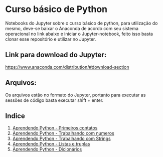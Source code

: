 # Curso básico de Python
Notebooks do Jupyter sobre o curso básico de python, para utilização do mesmo, deve-se baixar o Anaconda de acordo com seu sistema operacional no link abaixo e iniciar o Jupyter-notebook, feito isso basta clonar esse repositório e utilizar no Jupyter.

## Link para download do Jupyter:
https://www.anaconda.com/distribution/#download-section

## Arquivos:
Os arquivos estão no formato do Jupyter, portanto para executar as sessões de código basta executar shift + enter.

## Indice
1. [Aprendendo Python - Primeiros contatos](https://github.com/AnselmoBorges/curso_python/blob/master/01%20-%20Aprendendo%20Python%20-%20Primeiros%20contatos.ipynb)
2. [Aprendendo Python - Trabalhando com numeros](https://github.com/AnselmoBorges/curso_python/blob/master/02%20-%20Aprendendo%20Python%20-%20Trabalhando%20com%20numeros.ipynb)
3. [Aprendendo Python - Trabalhando com Strings](https://github.com/AnselmoBorges/curso_python/blob/master/03%20-%20Aprendendo%20Python%20-%20Trabalhando%20com%20Strings.ipynb)
4. [Aprendendo Python - Listas e truplas](https://github.com/AnselmoBorges/curso_python/blob/master/04%20-%20Aprendendo%20Python%20-%20Listas%20e%20truplas.ipynb)
5. [Aprendendo Python - Dicionários](https://github.com/AnselmoBorges/curso_python/blob/master/05%20-%20Aprendendo%20Python%20-%20Dicion%C3%A1rios.ipynb)

